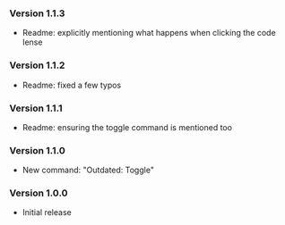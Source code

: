 ### Version 1.1.3
- Readme: explicitly mentioning what happens when clicking the code lense

### Version 1.1.2
- Readme: fixed a few typos

### Version 1.1.1
- Readme: ensuring the toggle command is mentioned too

### Version 1.1.0
- New command: "Outdated: Toggle"

### Version 1.0.0
- Initial release
